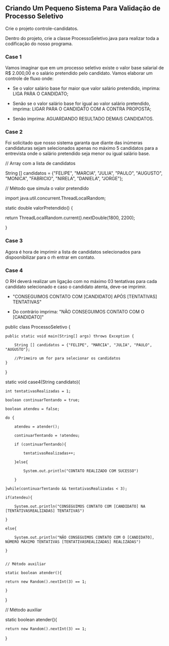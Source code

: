 ## Criando Um Pequeno Sistema Para Validação de Processo Seletivo

Crie o projeto controle-candidatos.

Dentro do projeto, crie a classe ProcessoSeletivo.java para realizar toda a codificação do nosso programa.

### Case 1
Vamos imaginar que em um processo seletivo existe o valor base salarial de R$ 2.000,00 e o salário pretendido pelo candidato. Vamos elaborar um controle de fluxo onde:

- Se o valor salário base for maior que valor salário pretendido, imprima: LIGA PARA O CANDIDATO;

- Senão se o valor salário base for igual ao valor salário pretendido, imprima: LIGAR PARA O CANDIDATO COM A CONTRA PROPOSTA;

- Senão imprima: AGUARDANDO RESULTADO DEMAiS CANDIDATOS.


### Case 2
Foi solicitado que nosso sistema garanta que diante das inúmeras candidaturas sejam selecionados apenas no máximo 5 candidatos para a entrevista onde o salário pretendido seja menor ou igual salário base.

// Array com a lista de candidatos

String [] candidatos = {"FELIPE", "MARCIA", "JULIA", "PAULO", "AUGUSTO", "MONICA", "FABRICIO", "NIRELA", "DANIELA", "JORGE"};

 // Método que simula o valor pretendido

 import java.util.concurrent.ThreadLocalRandom;
 
 static double valorPretendido() {
 
   return ThreadLocalRandom.current().nextDouble(1800, 2200);
   
 }

### Case 3
Agora é hora de imprimir a lista de candidatos selecionados para dispoonibilizar para o rh entrar em contato.

### Case 4
O RH deverá realizar um ligação com no máximo 03 tentativas para cada candidato selecionado e caso o candidato atenta, deve-se imprimir.

- "CONSEGUIMOS CONTATO COM [CANDIDATO] APÓS [TENTATIVAS] TENTATIVAS"

- Do contrário imprima: "NÃO CONSEGUIMOS CONTATO COM O [CANDIDATO]"

public class ProcessoSeletivo {

    public static void main(String[] args) throws Exception {
        
        String [] candidatos = {"FELIPE", "MARCIA", "JULIA", "PAULO", "AUGUSTO"};
        
        //Primeiro um for para selecionar os candidatos       
    } 
}

static void case4(String candidato){

    int tentativasRealizadas = 1;
    
    boolean continuarTentando = true;
    
    boolean atendeu = false;
    
    do {
    
        atendeu = atender();
        
        continuarTentando = !atendeu;
        
        if (continuarTentando){
        
            tentativasRealizadas++;
            
        }else{
        
            System.out.println("CONTATO REALIZADO COM SUCESSO")
            
        }
        
    }while(continuarTentando && tentativasRealizadas < 3);
    
    if(atendeu){
    
        System.out.println("CONSEGUIMOS CONTATO COM [CANDIDATO] NA [TENTATIVASREALIZADAS] TENTATIVAS")
        
    }
    
    else{
    
        System.out.println("NÃO CONSEGUIMOS CONTATO COM O [CANDIDATO], NÚMERO MÁXIMO TENTATIVAS [TENTATIVASREALIZADAS] REALIZADAS")
        
    }
    

    // Método auxiliar
    
    static boolean atender(){
    
    return new Random().nextInt(3) == 1;
    
    }
    
}


// Método auxiliar

static boolean atender(){

    return new Random().nextInt(3) == 1;
    
}
